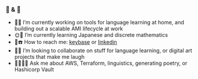 ### 👋 & 🌊
- 🌌🔭 I’m currently working on tools for language learning at home, and building out a scalable AMI lifecycle at work
- 🌞🌱 I’m currently learning Japanese and discrete mathematics
- 📮☎️ How to reach me: [keybase](https://keybase.io/ccqw) or [linkedin](https://www.linkedin.com/in/cquinteroweaver/en)
- 👯👯 I’m looking to collaborate on stuff for language learning, or digital art projects that make me laugh
- 💁🏻‍♀️💬 Ask me about AWS, Terraform, linguistics, generating poetry, or Hashicorp Vault
